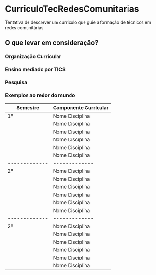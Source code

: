 # CurriculoTecRedesComunitarias
Tentativa de descrever um curriculo que guie a formação de técnicos em redes comunitárias

## O que levar em consideração?
### Organização Curricular
### Ensino mediado por TICS
### Pesquisa
### Exemplos ao redor do mundo


| Semestre  | Componente Curricular |
| ------------- | ------------- |
| 1º        | Nome Disciplina   |
|           | Nome Disciplina   |
|           | Nome Disciplina   |
|           | Nome Disciplina   |
|           | Nome Disciplina   |
|           | Nome Disciplina   |
| ------------- | ------------- |
| 2º        | Nome Disciplina   |
|           | Nome Disciplina   |
|           | Nome Disciplina   |
|           | Nome Disciplina   |
|           | Nome Disciplina   |
|           | Nome Disciplina   |
| ------------- | ------------- |
| 2º        | Nome Disciplina   |
|           | Nome Disciplina   |
|           | Nome Disciplina   |
|           | Nome Disciplina   |
|           | Nome Disciplina   |
|           | Nome Disciplina   |
